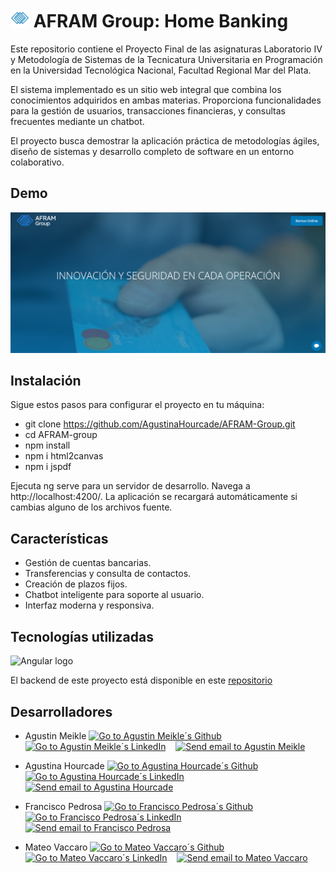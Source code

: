 # <img src="https://github.com/AgustinaHourcade/AFRAM-Group/blob/main/public/favicon.png" alt="AFRAM Group logo" width="30px"> AFRAM Group: Home Banking



Este repositorio contiene el Proyecto Final de las asignaturas Laboratorio IV y Metodología de Sistemas de la Tecnicatura Universitaria en Programación en la Universidad Tecnológica Nacional, Facultad Regional Mar del Plata.

El sistema implementado es un sitio web integral que combina los conocimientos adquiridos en ambas materias. Proporciona funcionalidades para la gestión de usuarios, transacciones financieras, y consultas frecuentes mediante un chatbot.

El proyecto busca demostrar la aplicación práctica de metodologías ágiles, diseño de sistemas y desarrollo completo de software en un entorno colaborativo.

## Demo
<a href="https://youtu.be/mHsU3KzYY9I" target="_blank">
  <img src="https://github.com/AgustinaHourcade/AFRAM-Group/blob/main/public/AFRAM-Group-home.png" alt="Mira el video" width="600px">
</a>


## Instalación

Sigue estos pasos para configurar el proyecto en tu máquina:

- git clone https://github.com/AgustinaHourcade/AFRAM-Group.git
- cd AFRAM-group
- npm install
- npm i html2canvas
- npm i jspdf

Ejecuta ng serve para un servidor de desarrollo. Navega a http://localhost:4200/. La aplicación se recargará automáticamente si cambias alguno de los archivos fuente.

## Características
- Gestión de cuentas bancarias.
- Transferencias y consulta de contactos.
- Creación de plazos fijos.
- Chatbot inteligente para soporte al usuario.
- Interfaz moderna y responsiva.

## Tecnologías utilizadas
<img src="https://miro.medium.com/v2/resize:fit:1400/1*xvkF4IfpJ65JyYc_xQm6Lw.png" alt="Angular logo" width="120px">

 El backend de este proyecto está disponible en este [repositorio](https://github.com/franpedrosa10/API-DB-Afram.git)  
## Desarrolladores
 - Agustin Meikle [<img src="https://encrypted-tbn0.gstatic.com/images?q=tbn:ANd9GcSRecDUoMqM8h5Pa3AcIsCKTjx0vMP0X2fQIg&s" alt="Go to Agustin Meikle´s Github" width="20px">](https://github.com/AgusMeikle)&nbsp;&nbsp;&nbsp;
[<img src="https://cdn-icons-png.flaticon.com/512/174/174857.png" alt="Go to Agustin Meikle´s LinkedIn" width="20px">](https://www.linkedin.com/in/agustin-meikle/)&nbsp;&nbsp;&nbsp;
[<img src="https://cdn-icons-png.flaticon.com/512/5968/5968534.png" alt="Send email to Agustin Meikle" width="20px">](mailto:agustin042004@gmail.com)

 - Agustina Hourcade [<img src="https://encrypted-tbn0.gstatic.com/images?q=tbn:ANd9GcSRecDUoMqM8h5Pa3AcIsCKTjx0vMP0X2fQIg&s" alt="Go to Agustina Hourcade´s Github" width="20px">](https://github.com/AgustinaHourcade)&nbsp;&nbsp;&nbsp;
[<img src="https://cdn-icons-png.flaticon.com/512/174/174857.png" alt="Go to Agustina Hourcade´s LinkedIn" width="20px">](https://www.linkedin.com/in/agustinahourcade/)&nbsp;&nbsp;&nbsp;
[<img src="https://cdn-icons-png.flaticon.com/512/5968/5968534.png" alt="Send email to Agustina Hourcade" width="20px">](mailto:agustinahourcadedev@gmail.com)

 - Francisco Pedrosa [<img src="https://encrypted-tbn0.gstatic.com/images?q=tbn:ANd9GcSRecDUoMqM8h5Pa3AcIsCKTjx0vMP0X2fQIg&s" alt="Go to Francisco Pedrosa´s Github" width="20px">](https://github.com/franpedrosa10)&nbsp;&nbsp;&nbsp;
[<img src="https://cdn-icons-png.flaticon.com/512/174/174857.png" alt="Go to Francisco Pedrosa´s LinkedIn" width="20px">](https://www.linkedin.com/in/francisco-pedrosa-3569042bb/)&nbsp;&nbsp;&nbsp;
[<img src="https://cdn-icons-png.flaticon.com/512/5968/5968534.png" alt="Send email to Francisco Pedrosa" width="20px">](mailto:franpedrosa04@gmail.com)

 - Mateo Vaccaro [<img src="https://encrypted-tbn0.gstatic.com/images?q=tbn:ANd9GcSRecDUoMqM8h5Pa3AcIsCKTjx0vMP0X2fQIg&s" alt="Go to Mateo Vaccaro´s Github" width="20px">](https://github.com/tute-vaccaro)&nbsp;&nbsp;&nbsp;
[<img src="https://cdn-icons-png.flaticon.com/512/174/174857.png" alt="Go to Mateo Vaccaro´s LinkedIn" width="20px">](https://www.linkedin.com/in/mateo-vaccaro-20b4862a3/)&nbsp;&nbsp;&nbsp;
[<img src="https://cdn-icons-png.flaticon.com/512/5968/5968534.png" alt="Send email to Mateo Vaccaro" width="20px">](mailto:tutevaccaro@gmail.com)
